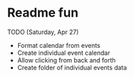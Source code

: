 Readme fun
===============

TODO
(Saturday, Apr 27)
- Format calendar from events
- Create individual event calendar
- Allow clicking from back and forth
- Create folder of individual events data
